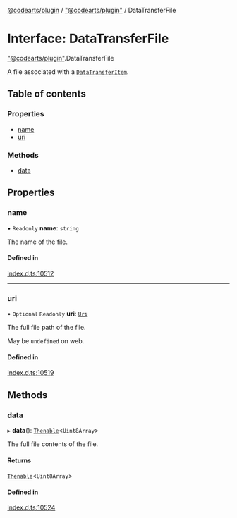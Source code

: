 [@codearts/plugin](../README.md) / ["@codearts/plugin"](../modules/_codearts_plugin_.md) / DataTransferFile

# Interface: DataTransferFile

["@codearts/plugin"](../modules/_codearts_plugin_.md).DataTransferFile

A file associated with a [`DataTransferItem`](../classes/codearts_plugin_.DataTransferItem.md).

## Table of contents

### Properties

- [name](codearts_plugin_.DataTransferFile.md#name)
- [uri](codearts_plugin_.DataTransferFile.md#uri)

### Methods

- [data](codearts_plugin_.DataTransferFile.md#data)

## Properties

### name

• `Readonly` **name**: `string`

The name of the file.

#### Defined in

[index.d.ts:10512](https://github.com/shuyaqian/cloudide-plugin-api/blob/5b69219/index.d.ts#L10512)

___

### uri

• `Optional` `Readonly` **uri**: [`Uri`](../classes/codearts_plugin_.Uri.md)

The full file path of the file.

May be `undefined` on web.

#### Defined in

[index.d.ts:10519](https://github.com/shuyaqian/cloudide-plugin-api/blob/5b69219/index.d.ts#L10519)

## Methods

### data

▸ **data**(): [`Thenable`](Thenable.md)<`Uint8Array`\>

The full file contents of the file.

#### Returns

[`Thenable`](Thenable.md)<`Uint8Array`\>

#### Defined in

[index.d.ts:10524](https://github.com/shuyaqian/cloudide-plugin-api/blob/5b69219/index.d.ts#L10524)

